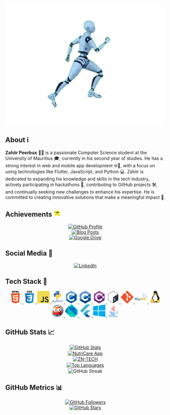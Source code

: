 <div align="center">
    
    
</div>

<div align="center">
    <img src="./assets/images/run-12055.gif" width="600" alt="Profile Image">
</div>



## About :information_source:

**Zahiir Peerbux** 👨‍💻 is a passionate Computer Science student at the University of Mauritius 🎓, currently in his second year of studies. He has a strong interest in web and mobile app development 🌐📱, with a focus on using technologies like Flutter, JavaScript, and Python 💻. Zahiir is dedicated to expanding his knowledge and skills in the tech industry, actively participating in hackathons 🚀, contributing to GitHub projects 🛠️, and continually seeking new challenges to enhance his expertise. He is committed to creating innovative solutions that make a meaningful impact 🌟.

## Achievements <img src="./assets/images/ZNec.gif" width="25" alt="Profile Image">
    

<div align="center">
    <a href="https://github.com/Peerbux-Muhammud-Zahiir">
        <img alt="GitHub Profile" title="Visit my GitHub" src="https://custom-icon-badges.demolab.com/badge/GitHub-181717?style=for-the-badge&logo=github&logoColor=white&labelColor=181717"/>
    </a>
    <br>
    <a href="https://www.blogger.com/profile/07510968635379733077">
        <img alt="Blog Posts" title="Read my Blog" src="https://custom-icon-badges.demolab.com/badge/Blog%20Posts-FF5722?style=for-the-badge&logo=blogger&logoColor=white&labelColor=FF5722"/>
    </a>
    <br>
    <a href="https://drive.google.com/drive/folders/1dYOmQuuSkQR8mTMJkgVNOyKlVi-ixDbN">
        <img alt="Google Drive" title="Visit my Google Drive" src="https://custom-icon-badges.demolab.com/badge/Google%20Drive-4285F4?style=for-the-badge&logo=google-drive&logoColor=white&labelColor=4285F4"/>
    </a>
</div>

## Social Media :link:

<div align="center">
    <a href="https://www.linkedin.com/in/zahiir-peerbux-221621310?utm_source=share&utm_campaign=share_via&utm_content=profile&utm_medium=android_app">
        <img alt="LinkedIn" title="Connect with me on LinkedIn" src="https://custom-icon-badges.demolab.com/badge/LinkedIn-0077B5?style=for-the-badge&logo=linkedin&logoColor=white&labelColor=0A66C2"/>
    </a>
</div>

## Tech Stack :wrench:

<div align="center">
    <a href="https://www.w3.org/html/">
        <img src="https://raw.githubusercontent.com/devicons/devicon/master/icons/html5/html5-original-wordmark.svg" alt="HTML5" width="40" height="40"/>
    </a>
    <a href="https://www.w3schools.com/css/">
        <img src="https://raw.githubusercontent.com/devicons/devicon/master/icons/css3/css3-original-wordmark.svg" alt="CSS3" width="40" height="40"/>
    </a>
    <a href="https://www.javascript.com/">
        <img src="https://raw.githubusercontent.com/devicons/devicon/master/icons/javascript/javascript-original.svg" alt="JavaScript" width="40" height="40"/>
    </a>
    <a href="https://www.python.org/">
        <img src="https://raw.githubusercontent.com/devicons/devicon/master/icons/python/python-original-wordmark.svg" alt="Python" width="40" height="40"/>
    </a>
    <a href="https://en.wikipedia.org/wiki/C_(programming_language)">
        <img src="https://raw.githubusercontent.com/devicons/devicon/master/icons/c/c-original.svg" alt="C" width="40" height="40"/>
    </a>
    <a href="https://www.w3schools.com/cpp/">
        <img src="https://raw.githubusercontent.com/devicons/devicon/master/icons/cplusplus/cplusplus-original.svg" alt="C++" width="40" height="40"/>
    </a>
    <a href="https://docs.microsoft.com/en-us/dotnet/csharp/">
        <img src="https://raw.githubusercontent.com/devicons/devicon/master/icons/csharp/csharp-original.svg" alt="C#" width="40" height="40"/>
    </a>
    <a href="https://www.gnu.org/software/bash/">
        <img src="https://raw.githubusercontent.com/devicons/devicon/master/icons/bash/bash-original.svg" alt="Bash" width="40" height="40"/>
    </a>
    <a href="https://git-scm.com/">
        <img src="https://raw.githubusercontent.com/devicons/devicon/master/icons/git/git-original.svg" alt="Git" width="40" height="40"/>
    </a>
    <a href="https://www.mysql.com/">
        <img src="https://raw.githubusercontent.com/devicons/devicon/master/icons/mysql/mysql-original-wordmark.svg" alt="MySQL" width="40" height="40"/>
    </a>
    <a href="https://www.linux.org/">
        <img src="https://raw.githubusercontent.com/devicons/devicon/master/icons/linux/linux-original.svg" alt="Linux" width="40" height="40"/>
    </a>
    <a href="https://www.swi-prolog.org/">
        <img src="https://raw.githubusercontent.com/devicons/devicon/master/icons/prolog/prolog-original.svg" alt="Prolog" width="40" height="40"/>
    </a>
    <a href="https://dart.dev/">
        <img src="https://raw.githubusercontent.com/devicons/devicon/master/icons/dart/dart-original.svg" alt="Dart" width="40" height="40"/>
    </a>
    <a href="https://flutter.dev/">
        <img src="https://raw.githubusercontent.com/devicons/devicon/master/icons/flutter/flutter-original.svg" alt="Flutter" width="40" height="40"/>
    </a>
    <a href="https://docs.microsoft.com/en-us/windows/wsl/">
        <img src="https://raw.githubusercontent.com/devicons/devicon/master/icons/windows8/windows8-original.svg" alt="WSL" width="40" height="40"/>
    </a>
    <a href="https://www.java.com/">
        <img src="https://raw.githubusercontent.com/devicons/devicon/master/icons/java/java-original.svg" alt="Java" width="40" height="40"/>
    </a>
</div>

## GitHub Stats :chart_with_upwards_trend:

<div align="center">
    <a href="https://github.com/Peerbux-Muhammud-Zahiir/github-readme-stats">
        <img align="center" src="https://github-readme-stats.vercel.app/api?username=Peerbux-Muhammud-Zahiir&count_private=true&show_icons=true&theme=light&border_radius=true" alt="GitHub Stats"/>
    </a>
    <br>
    <a href="https://github.com/Peerbux-Muhammud-Zahiir/NutriCare_app">
        <img align="center" src="https://github-readme-stats.vercel.app/api/pin/?username=Peerbux-Muhammud-Zahiir&theme=light&repo=NutriCare_app&border_radius=true" alt="NutriCare App"/>
    </a>
    <br>
    <a href="https://github.com/Peerbux-Muhammud-Zahiir/ZN-TECH">
        <img align="center" src="https://github-readme-stats.vercel.app/api/pin/?username=Peerbux-Muhammud-Zahiir&theme=light&repo=ZN-TECH&border_radius=true" alt="ZN-TECH"/>
    </a>
    <br>
    <a href="https://github.com/Peerbux-Muhammud-Zahiir">
        <img align="center" src="https://github-readme-stats.vercel.app/api/top-langs/?username=Peerbux-Muhammud-Zahiir&theme=light&layout=compact&border_radius=true" alt="Top Languages"/>
    </a>
    <br>
    <img align="center" src="https://github-readme-streak-stats.herokuapp.com/?user=Peerbux-Muhammud-Zahiir&" alt="GitHub Streak"/>
</div>

## GitHub Metrics :bar_chart:

<div align="center">
    <a href="https://github.com/Peerbux-Muhammud-Zahiir?tab=followers">
        <img alt="GitHub Followers" title="Followers" src="https://custom-icon-badges.demolab.com/badge/Followers-181717?style=for-the-badge&logo=github&logoColor=white&labelColor=181717"/>
    </a>
    <br>
    <a href="https://github.com/Peerbux-Muhammud-Zahiir?tab=stars">
        <img alt="GitHub Stars" title="Stars" src="https://custom-icon-badges.demolab.com/badge/Stars-FABF00?style=for-the-badge&logo=github&logoColor=black&labelColor=FABF00"/>
    </a>
</div>
